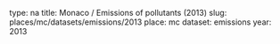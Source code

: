 type: na
title: Monaco / Emissions of pollutants (2013)
slug: places/mc/datasets/emissions/2013
place: mc
dataset: emissions
year: 2013

